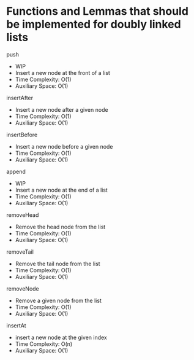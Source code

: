 # Functions and Lemmas that should be implemented for doubly linked lists

push
* WIP
* Insert a new node at the front of a list
* Time Complexity: O(1)
* Auxiliary Space: O(1)

insertAfter
* Insert a new node after a given node
* Time Complexity: O(1)
* Auxiliary Space: O(1)

insertBefore
* Insert a new node before a given node
* Time Complexity: O(1)
* Auxiliary Space: O(1)

append
* WIP
* Insert a new node at the end of a list
* Time Complexity: O(1)
* Auxiliary Space: O(1)

removeHead
* Remove the head node from the list
* Time Complexity: O(1)
* Auxiliary Space: O(1)

removeTail
* Remove the tail node from the list
* Time Complexity: O(1)
* Auxiliary Space: O(1)

removeNode
* Remove a given node from the list
* Time Complexity: O(1)
* Auxiliary Space: O(1)

insertAt
* insert a new node at the given index
* Time Complexity: O(n)
* Auxiliary Space: O(1)